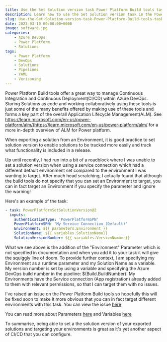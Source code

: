 ```yaml
---
title: Use the Set Solution version task Power Platform Build tools task in Azure Devops
description: Learn how to use the Set Solution version task in the Power Platform build Tools and leverage it across different environments
slug: Use-the-Set-Solution-version-task-Power-Platform-Build-tools-task-in-Azure Devops
date: 2023-03-10 00:00:00+0000
image: software.jpg
categories:
    - Azure DevOps
    - Power Platform
    - Solutions
tags:
    - Power Platform
    - DevOps
    - Solutions
    - Pipelines
    - YAML
    - Verisoning
---
```


Power Platform Build tools offer a great way to manage Continuous Integration and Continuous Deployment(CI/CD) within Azure DevOps. Storing Solutions as code and working collaboratively using these tools is just some of the many benefits offered by making use of these tools and forms a key part of the overall Application Lifecycle Management(ALM). See https://learn.microsoft.com/en-us/power-platform/alm/(https://learn.microsoft.com/en-us/power-platform/alm/ for a more in-depth overview of ALM for Power platform.

When exporting a solution from an Environment, it is good practice to set  solution version to enable solutions to be tracked more easily and track what functionality is included in a release.

Up until recently, I had run into a bit of a roadblock where I was unable to set a solution version when using a service connection which had a different default environment set compared to the environment I was wanting to target. After much head scratching, I actually found that although the build tools do not specify that you can set an Environment to target, you can in fact target an Environment if you specify the parameter and ignore the warning!

Here's an example of the task:

~~~Yaml
- task: PowerPlatformSetSolutionVersion@2
  inputs:
    authenticationType: 'PowerPlatformSPN'
    PowerPlatformSPN: 'My Service Connection (Default)'
    Environment: ${{ parameters.Environment }}
    SolutionName: ${{ variables.SolutionName}}
    SolutionVersionNumber: ${{ variables.VersionNumber}}
~~~

What we see above is the addition of the "Environment" Parameter which is not specified in documentation and when you add it to your task it will give the squiggly line of doom. To provide further context, I am specifying my Environment as a runtime parameter and my Solution Name as a variable. My version number is set by using a variable and specifying the Azure DevOps build number in the pipeline: $(Build.BuildNumber). My Environments have the Service connection (App registration) already added to them with relevant permissions, so that I can target them with no issues.

I've raised an issue on the Power Platform Build tools so hopefully this will be fixed soon to make it more obvious that you can in fact target different environments with this task. You can view the issue [here](https://github.com/microsoft/powerplatform-build-tools/issues/287)

You can read more about Parameters [here](https://learn.microsoft.com/en-us/azure/devops/pipelines/process/runtime-parameters?view=azure-devops&tabs=script) and Variables [here](https://learn.microsoft.com/en-us/azure/devops/pipelines/build/variables?view=azure-devops&tabs=yaml)

To summarise, being able to set a the solution version of your exported solutions and targeting your environments is great as it's yet another aspect of CI/CD that you can configure.